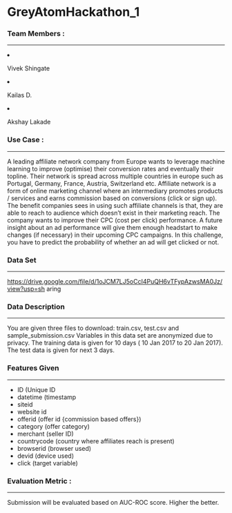 # GreyAtomHackathon_1

### Team Members :
***
<div class="alert alert-success">
  <strong></strong>
  <li><p> Vivek Shingate</p></li>
  <li><p> Kailas D.</p></li>
  <li><p> Akshay Lakade</p></li>
          
</div>



### Use Case :
***
A leading affiliate network company from Europe wants to leverage machine learning to improve (optimise) their conversion rates and eventually their topline. Their network is spread across multiple countries in europe such as Portugal, Germany, France, Austria, Switzerland etc. Affiliate network is a form of online marketing channel where an intermediary promotes products / services and earns commission based on conversions (click or sign up). The benefit companies sees in using such affiliate channels is that, they are able to reach to audience which doesn’t exist in their marketing reach. The company wants to improve their CPC (cost per click) performance. A future insight about an ad performance will give them enough headstart to make changes (if necessary) in their upcoming CPC campaigns. In this challenge, you have to predict the probability of whether an ad will get clicked or not. 

### Data Set
***
https://drive.google.com/file/d/1oJCM7LJ5oCcI4PuQH6vTFypAzwsMA0Jz/view?usp=sh
aring

### Data Description
***
You are given three files to download: train.csv, test.csv and sample_submission.csv Variables
in this data set are anonymized due to privacy.
The training data is given for 10 days ( 10 Jan 2017 to 20 Jan 2017). The test data is given for
next 3 days.


### Features Given
***
- ID (Unique ID
- datetime (timestamp
- siteid 
- website id
- offerid (offer id {commission based offers})
- category (offer category)
- merchant (seller ID)
- countrycode (country where affiliates reach is present)
- browserid (browser used)
- devid (device used)
- click (target variable)

### Evaluation Metric :
***

Submission will be evaluated based on AUC-ROC score. Higher the better.
